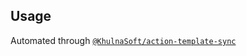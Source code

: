## Usage

Automated through [`@KhulnaSoft/action-template-sync`](https://github.com/khulnasoft/action-template-sync)
